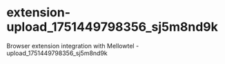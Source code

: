 # extension-upload_1751449798356_sj5m8nd9k
Browser extension integration with Mellowtel - upload_1751449798356_sj5m8nd9k
